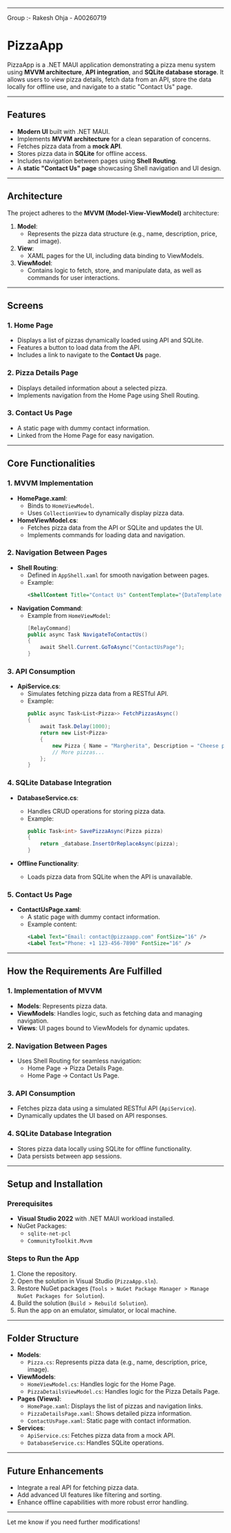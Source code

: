 
---

Group :-
Rakesh Ohja - A00260719

# **PizzaApp**

PizzaApp is a .NET MAUI application demonstrating a pizza menu system using **MVVM architecture**, **API integration**, and **SQLite database storage**. It allows users to view pizza details, fetch data from an API, store the data locally for offline use, and navigate to a static "Contact Us" page.

---

## **Features**

- **Modern UI** built with .NET MAUI.
- Implements **MVVM architecture** for a clean separation of concerns.
- Fetches pizza data from a **mock API**.
- Stores pizza data in **SQLite** for offline access.
- Includes navigation between pages using **Shell Routing**.
- A **static "Contact Us" page** showcasing Shell navigation and UI design.

---

## **Architecture**

The project adheres to the **MVVM (Model-View-ViewModel)** architecture:

1. **Model**:
   - Represents the pizza data structure (e.g., name, description, price, and image).
2. **View**:
   - XAML pages for the UI, including data binding to ViewModels.
3. **ViewModel**:
   - Contains logic to fetch, store, and manipulate data, as well as commands for user interactions.

---

## **Screens**

### **1. Home Page**
- Displays a list of pizzas dynamically loaded using API and SQLite.
- Features a button to load data from the API.
- Includes a link to navigate to the **Contact Us** page.

### **2. Pizza Details Page**
- Displays detailed information about a selected pizza.
- Implements navigation from the Home Page using Shell Routing.

### **3. Contact Us Page**
- A static page with dummy contact information.
- Linked from the Home Page for easy navigation.

---

## **Core Functionalities**

### **1. MVVM Implementation**
- **HomePage.xaml**:
  - Binds to `HomeViewModel`.
  - Uses `CollectionView` to dynamically display pizza data.
- **HomeViewModel.cs**:
  - Fetches pizza data from the API or SQLite and updates the UI.
  - Implements commands for loading data and navigation.

### **2. Navigation Between Pages**
- **Shell Routing**:
  - Defined in `AppShell.xaml` for smooth navigation between pages.
  - Example:
    ```xml
    <ShellContent Title="Contact Us" ContentTemplate="{DataTemplate pages:ContactUsPage}" Route="ContactUsPage" />
    ```
- **Navigation Command**:
  - Example from `HomeViewModel`:
    ```csharp
    [RelayCommand]
    public async Task NavigateToContactUs()
    {
        await Shell.Current.GoToAsync("ContactUsPage");
    }
    ```

### **3. API Consumption**
- **ApiService.cs**:
  - Simulates fetching pizza data from a RESTful API.
  - Example:
    ```csharp
    public async Task<List<Pizza>> FetchPizzasAsync()
    {
        await Task.Delay(1000);
        return new List<Pizza>
        {
            new Pizza { Name = "Margherita", Description = "Cheese pizza", Price = 8.99 },
            // More pizzas...
        };
    }
    ```

### **4. SQLite Database Integration**
- **DatabaseService.cs**:
  - Handles CRUD operations for storing pizza data.
  - Example:
    ```csharp
    public Task<int> SavePizzaAsync(Pizza pizza)
    {
        return _database.InsertOrReplaceAsync(pizza);
    }
    ```

- **Offline Functionality**:
  - Loads pizza data from SQLite when the API is unavailable.

### **5. Contact Us Page**
- **ContactUsPage.xaml**:
  - A static page with dummy contact information.
  - Example content:
    ```xml
    <Label Text="Email: contact@pizzaapp.com" FontSize="16" />
    <Label Text="Phone: +1 123-456-7890" FontSize="16" />
    ```

---

## **How the Requirements Are Fulfilled**

### **1. Implementation of MVVM**
- **Models**: Represents pizza data.
- **ViewModels**: Handles logic, such as fetching data and managing navigation.
- **Views**: UI pages bound to ViewModels for dynamic updates.

### **2. Navigation Between Pages**
- Uses Shell Routing for seamless navigation:
  - Home Page -> Pizza Details Page.
  - Home Page -> Contact Us Page.

### **3. API Consumption**
- Fetches pizza data using a simulated RESTful API (`ApiService`).
- Dynamically updates the UI based on API responses.

### **4. SQLite Database Integration**
- Stores pizza data locally using SQLite for offline functionality.
- Data persists between app sessions.

---

## **Setup and Installation**

### **Prerequisites**
- **Visual Studio 2022** with .NET MAUI workload installed.
- NuGet Packages:
  - `sqlite-net-pcl`
  - `CommunityToolkit.Mvvm`

### **Steps to Run the App**
1. Clone the repository.
2. Open the solution in Visual Studio (`PizzaApp.sln`).
3. Restore NuGet packages (`Tools > NuGet Package Manager > Manage NuGet Packages for Solution`).
4. Build the solution (`Build > Rebuild Solution`).
5. Run the app on an emulator, simulator, or local machine.

---

## **Folder Structure**

- **Models**:
  - `Pizza.cs`: Represents pizza data (e.g., name, description, price, image).
- **ViewModels**:
  - `HomeViewModel.cs`: Handles logic for the Home Page.
  - `PizzaDetailsViewModel.cs`: Handles logic for the Pizza Details Page.
- **Pages (Views)**:
  - `HomePage.xaml`: Displays the list of pizzas and navigation links.
  - `PizzaDetailsPage.xaml`: Shows detailed pizza information.
  - `ContactUsPage.xaml`: Static page with contact information.
- **Services**:
  - `ApiService.cs`: Fetches pizza data from a mock API.
  - `DatabaseService.cs`: Handles SQLite operations.

---

## **Future Enhancements**

- Integrate a real API for fetching pizza data.
- Add advanced UI features like filtering and sorting.
- Enhance offline capabilities with more robust error handling.

---

Let me know if you need further modifications!
